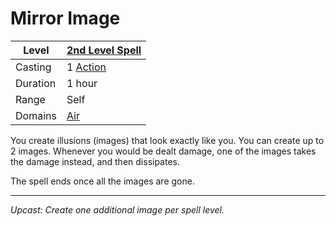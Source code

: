 # Mirror Image

| Level    | [2nd Level Spell](2nd%20Level%20Spells.md)          |
| -------- | --------------------------------------------------- |
| Casting  | 1 [Action](../../../../Game%20Procedures/Action.md) |
| Duration | 1 hour                                              |
| Range    | Self                                                |
| Domains  | [Air](../../Spell%20Domains/Air.md)              |

You create illusions (images) that look exactly like you. You can create up to 2 images. Whenever you would be dealt damage, one of the images takes the damage instead, and then dissipates.

The spell ends once all the images are gone.

---
*Upcast: Create one additional image per spell level.*
